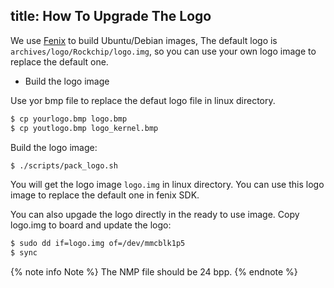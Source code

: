 title: How To Upgrade The Logo
---


We use [Fenix](/vim1/FenixScript.html) to build Ubuntu/Debian images, The default logo is  `archives/logo/Rockchip/logo.img`, so you can use your own logo image to replace the default one.

* Build the logo image

Use yor bmp file to replace the defaut logo file in linux directory.

```sh
$ cp yourlogo.bmp logo.bmp
$ cp youtlogo.bmp logo_kernel.bmp
```

Build the logo image:

```sh
$ ./scripts/pack_logo.sh
```

You will get the logo image `logo.img` in linux directory. You can use this logo image to replace the default one in fenix SDK.

You can also upgade the logo directly in the ready to use image. Copy logo.img to board and update the logo:

```sh
$ sudo dd if=logo.img of=/dev/mmcblk1p5
$ sync
```

{% note info Note %}
The NMP file should be 24 bpp.
{% endnote %}

